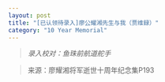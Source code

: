 ```yaml
---
layout: post
title: "[已认领待录入]廖公耀湘先生与我（贾维録）"
category: "10 Year Memorial"
---
```


> *录入校对：鱼珠前航道舵手*

> 来源：廖耀湘将军逝世十周年纪念集P193